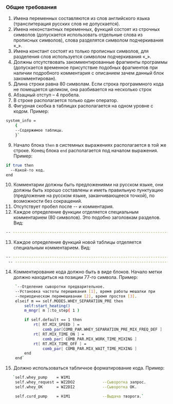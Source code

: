 ### Общие требования
1.	Имена переменных составляются из слов английского языка (транслитерация русских слов не допускается).
2.	Имена неконстантных переменных, функций состоят из строчных символов (допускается использовать отдельные слова из прописных символов), слова разделятся символом подчеркивания «_».
3.	Имена констант состоят из только прописных символов, для разделения слов используется символом подчеркивания «_».
4.	Должны отсутствовать закомментированные фрагменты программы (допускается временное присутствие подобных фрагментов при наличии подробного комментария с описанием зачем данный блок закомментирован).
5.	Длина строки равна 80 символам. Если строка программного кода не помещается целиком, она разбивается на несколько строк
6.	Абзацный отступ – 4 пробела.   
7.	В строке располагается только один оператор.
8.	Фигурная скобка в таблицах располагается на одном уровне с кодом. 
Пример: 
```sh
system_info = 
    {
    --Содержимое таблицы. 
    }`
```	
9. Начало блока `then` в системных выражениях располагается в той же строке. Конец блока `end` располагается под началом выражения.
Пример: 
```sh
if true then 
  --Какой-то код. 
end
```
10.	Комментарии должны быть предложениями на русском языке, они должны быть хорошо составлены и иметь правильную пунктуацию (предложение на русском языке, заканчивающееся точкой), по возможности без сокращений.
11.	Отсутствует пробел после -- и комментария.
12.	Каждое определение функции отделяется специальным комментарием (80 символов). Это подобно заголовкам разделов. Вид:
```sh
-- -----------------------------------------------------------------------------
```
13.	Каждое определение функций новой таблицы отделяется специальным комментарием.  Вид:
```sh
-- -----------------------------------------------------------------------------
 -- -----------------------------------------------------------------------------
 ```
14.	Комментирование кода должно быть в виде блоков. Начало метки должно находиться на позиции 77-го символа. 
Пример:
```sh
    `--Отделение сыворотки предварительное.
    --Установка частоты перешивания [1], время работы мешалки при
    --периодическом перемешивании [2], время простоя [3].
    elseif m == self.MODES.WHEY_SEPARATION_PRE then
        self:start_heating()
        m_mngr[ m ]:to_step( 1 )

        if self.default == 1 then
            rt[ RT.MIX_SPEED ] =
                comb_par[COMB_PAR.WHEY_SEPARATION_PRE_MIX_FREQ_DEF ]        --1
            rt[ RT.MIX_TIME_ON ] =
                comb_par[ COMB_PAR.MIX_WORK_TIME_MIXING ]                   --2
            rt[ RT.MIX_TIME_OFF ] =
                comb_par[ COMB_PAR.MIX_WAIT_TIME_MIXING ]                   --3
        end
    end`
```
15. Должно использоваться табличное форматирование кода.
Пример:
```sh
   `self.whey_pump    = W1M1
    self.whey_request = WZ2DO2            --Сыворотка запрос.
    self.whey_OK      = WZ2DI2            --Сыворотка ОК.

    self.curd_pump    = H1M1              --Выдача творога.`
```



